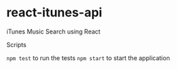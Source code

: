 # react-itunes-api
iTunes Music Search using React

Scripts

`npm test` to run the tests
`npm start` to start the application
